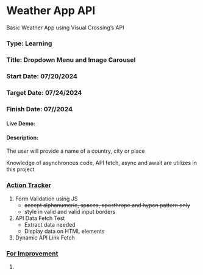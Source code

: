 # Weather App API
Basic Weather App using Visual Crossing’s API
### Type: Learning
### Title: Dropdown Menu and Image Carousel
### Start Date: 07/20/2024
### Target Date: 07/24/2024
### Finish Date: 07//2024

#### Live Demo: 

#### Description: 
The user will provide a name of a country, city or place

Knowledge of asynchronous code, API fetch, async and await are utilizes in this project
### <u>Action Tracker</u>
1. Form Validation using JS
    - <s>accept alphanumeric, spaces, aposthrope and hypen pattern only</s>
    - style in  valid and valid input borders
2. API Data Fetch Test
    - Extract data needed
    - Display data on HTML elements
3. Dynamic API Link Fetch

### <u>For Improvement</u>
1. 
